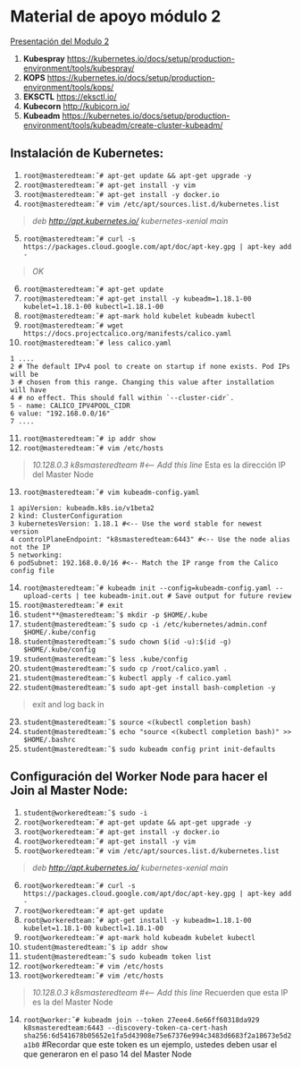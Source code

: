 # Material de apoyo módulo 2

[Presentación del Modulo 2](https://1drv.ms/p/s!AoX_zvfKf0RXj8l5P9etkYLRmJ4pdw?e=TWX49g "Presentación")

1. **Kubespray** https://kubernetes.io/docs/setup/production-environment/tools/kubespray/ 
2. **KOPS** https://kubernetes.io/docs/setup/production-environment/tools/kops/ 
3. **EKSCTL** https://eksctl.io/ 
4. **Kubecorn** http://kubicorn.io/ 
5. **Kubeadm** https://kubernetes.io/docs/setup/production-environment/tools/kubeadm/create-cluster-kubeadm/ 


## Instalación de Kubernetes: 

1. ```root@masteredteam:˜# apt-get update && apt-get upgrade -y```
2. ```root@masteredteam:˜# apt-get install -y vim```
3. ```root@masteredteam:˜# apt-get install -y docker.io```
4. ```root@masteredteam:˜# vim /etc/apt/sources.list.d/kubernetes.list```
> *deb http://apt.kubernetes.io/ kubernetes-xenial main*
5. ```root@masteredteam:˜# curl -s https://packages.cloud.google.com/apt/doc/apt-key.gpg | apt-key add - ```
> *OK*
6. ```root@masteredteam:˜# apt-get update```
7. ```root@masteredteam:˜# apt-get install -y kubeadm=1.18.1-00 kubelet=1.18.1-00 kubectl=1.18.1-00```
8. ```root@masteredteam:˜# apt-mark hold kubelet kubeadm kubectl```
9. ```root@masteredteam:˜# wget https://docs.projectcalico.org/manifests/calico.yaml```
10. ```root@masteredteam:˜# less calico.yaml```
```
1 ....
2 # The default IPv4 pool to create on startup if none exists. Pod IPs will be
3 # chosen from this range. Changing this value after installation will have
4 # no effect. This should fall within `--cluster-cidr`.
5 - name: CALICO_IPV4POOL_CIDR
6 value: "192.168.0.0/16"
7 ....
```
11. ```root@masteredteam:˜# ip addr show```
12. ```root@masteredteam:˜# vim /etc/hosts```
> *10.128.0.3 k8smasteredteam #<-- Add this line* Esta es la dirección IP del Master Node
13. ```root@masteredteam:˜# vim kubeadm-config.yaml```
```
1 apiVersion: kubeadm.k8s.io/v1beta2
2 kind: ClusterConfiguration
3 kubernetesVersion: 1.18.1 #<-- Use the word stable for newest version
4 controlPlaneEndpoint: "k8smasteredteam:6443" #<-- Use the node alias not the IP
5 networking:
6 podSubnet: 192.168.0.0/16 #<-- Match the IP range from the Calico config file
```
14. ```root@masteredteam:˜# kubeadm init --config=kubeadm-config.yaml --upload-certs | tee kubeadm-init.out # Save output for future review```
15. ```root@masteredteam:˜# exit```
16. ```student**@masteredteam:˜$ mkdir -p $HOME/.kube```
17. ```student@masteredteam:˜$ sudo cp -i /etc/kubernetes/admin.conf $HOME/.kube/config```
18. ```student@masteredteam:˜$ sudo chown $(id -u):$(id -g) $HOME/.kube/config```
19. ```student@masteredteam:˜$ less .kube/config```
20. ```student@masteredteam:˜$ sudo cp /root/calico.yaml .```
21. ```student@masteredteam:˜$ kubectl apply -f calico.yaml```
22. ```student@masteredteam:˜$ sudo apt-get install bash-completion -y```
> exit and log back in
23. ```student@masteredteam:˜$ source <(kubectl completion bash)```
24. ```student@masteredteam:˜$ echo "source <(kubectl completion bash)" >> $HOME/.bashrc```
25. ```student@masteredteam:˜$ sudo kubeadm config print init-defaults```

## Configuración del Worker Node para hacer el Join al Master Node: 

1. ```student@workeredteam:˜$ sudo -i```
2. ```root@workeredteam:˜# apt-get update && apt-get upgrade -y```
3. ```root@workeredteam:˜# apt-get install -y docker.io```
4. ```root@workeredteam:˜# apt-get install -y vim```
5. ```root@workeredteam:˜# vim /etc/apt/sources.list.d/kubernetes.list```
> *deb http://apt.kubernetes.io/ kubernetes-xenial main*
6. ```root@workeredteam:˜# curl -s https://packages.cloud.google.com/apt/doc/apt-key.gpg | apt-key add -```
7. ```root@workeredteam:˜# apt-get update```
8. ```root@workeredteam:˜# apt-get install -y kubeadm=1.18.1-00 kubelet=1.18.1-00 kubectl=1.18.1-00```
9. ```root@workeredteam:˜# apt-mark hold kubeadm kubelet kubectl```
10. ```student@masteredteam:˜$ ip addr show```
11. ```student@masteredteam:˜$ sudo kubeadm token list```
12. ```root@workeredteam:˜# vim /etc/hosts```
13. ```root@workeredteam:˜# vim /etc/hosts```
> *10.128.0.3 k8smasteredteam #<-- Add this line* Recuerden que esta IP es la del Master Node
14. ```root@worker:˜# kubeadm join --token 27eee4.6e66ff60318da929 k8smasteredteam:6443 --discovery-token-ca-cert-hash sha256:6d541678b05652e1fa5d43908e75e67376e994c3483d6683f2a18673e5d2a1b0``` #Recordar que este token es un ejemplo, ustedes deben usar el que generaron en el paso 14 del Master Node




